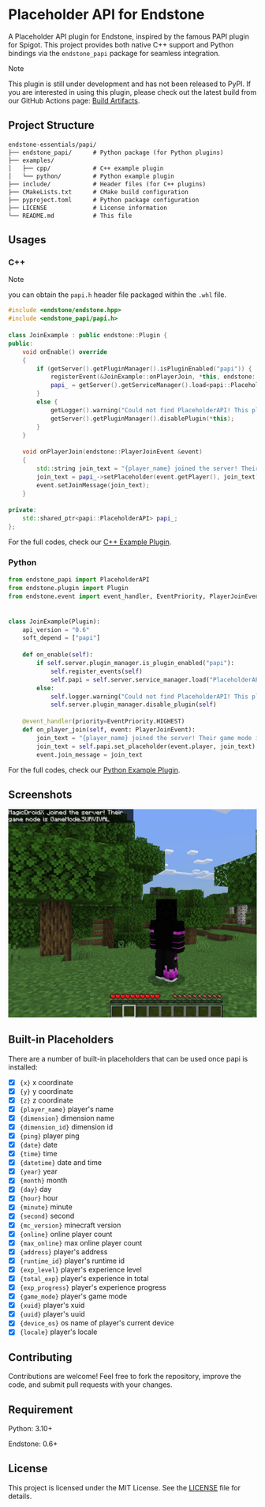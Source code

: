 # Placeholder API for Endstone

A Placeholder API plugin for Endstone, inspired by the famous PAPI plugin for Spigot. This project provides both native
C++ support and Python bindings via the `endstone_papi` package for seamless integration.

> [!NOTE]
> This plugin is still under development and has not been released to PyPI. If you are interested in using this plugin,
> please check out the latest build from our GitHub Actions
> page: [Build Artifacts](https://github.com/endstone-essentials/papi/actions/workflows/build.yml).

## Project Structure

```
endstone-essentials/papi/
├── endstone_papi/      # Python package (for Python plugins)
├── examples/
│   ├── cpp/            # C++ example plugin
│   └── python/         # Python example plugin
├── include/            # Header files (for C++ plugins)
├── CMakeLists.txt      # CMake build configuration
├── pyproject.toml      # Python package configuration
├── LICENSE             # License information
└── README.md           # This file
```

## Usages

### C++

> [!NOTE]
> you can obtain the `papi.h` header file packaged within the `.whl` file.

```c++
#include <endstone/endstone.hpp>
#include <endstone_papi/papi.h>

class JoinExample : public endstone::Plugin {
public:
    void onEnable() override
    {
        if (getServer().getPluginManager().isPluginEnabled("papi")) {
            registerEvent(&JoinExample::onPlayerJoin, *this, endstone::EventPriority::Highest);
            papi_ = getServer().getServiceManager().load<papi::PlaceholderAPI>("PlaceholderAPI");
        }
        else {
            getLogger().warning("Could not find PlaceholderAPI! This plugin is required.");
            getServer().getPluginManager().disablePlugin(*this);
        }
    }

    void onPlayerJoin(endstone::PlayerJoinEvent &event)
    {
        std::string join_text = "{player_name} joined the server! Their game mode is {player_gamemode}";
        join_text = papi_->setPlaceholder(event.getPlayer(), join_text);
        event.setJoinMessage(join_text);
    }
    
private:
    std::shared_ptr<papi::PlaceholderAPI> papi_;
};
```

For the full codes, check our [C++ Example Plugin](examples/cpp).

### Python

```python
from endstone_papi import PlaceholderAPI
from endstone.plugin import Plugin
from endstone.event import event_handler, EventPriority, PlayerJoinEvent


class JoinExample(Plugin):
    api_version = "0.6"
    soft_depend = ["papi"]

    def on_enable(self):
        if self.server.plugin_manager.is_plugin_enabled("papi"):
            self.register_events(self)
            self.papi = self.server.service_manager.load("PlaceholderAPI")
        else:
            self.logger.warning("Could not find PlaceholderAPI! This plugin is required.")
            self.server.plugin_manager.disable_plugin(self)

    @event_handler(priority=EventPriority.HIGHEST)
    def on_player_join(self, event: PlayerJoinEvent):
        join_text = "{player_name} joined the server! Their game mode is {player_gamemode}"
        join_text = self.papi.set_placeholder(event.player, join_text)
        event.join_message = join_text
```

For the full codes, check our [Python Example Plugin](examples/python).

## Screenshots

![](assets/screenshot.jpg)

## Built-in Placeholders

There are a number of built-in placeholders that can be used once papi is installed:

- [x] `{x}` x coordinate
- [x] `{y}` y coordinate
- [x] `{z}` z coordinate
- [x] `{player_name}` player's name
- [x] `{dimension}` dimension name
- [x] `{dimension_id}` dimension id
- [x] `{ping}` player ping
- [x] `{date}` date
- [x] `{time}` time
- [x] `{datetime}` date and time
- [x] `{year}` year
- [x] `{month}` month
- [x] `{day}` day
- [x] `{hour}` hour
- [x] `{minute}` minute
- [x] `{second}` second
- [x] `{mc_version}` minecraft version
- [x] `{online}` online player count
- [x] `{max_online}` max online player count
- [x] `{address}` player's address
- [x] `{runtime_id}` player's runtime id
- [x] `{exp_level}` player's experience level
- [x] `{total_exp}` player's experience in total
- [x] `{exp_progress}` player's experience progress
- [x] `{game_mode}` player's game mode
- [x] `{xuid}` player's xuid
- [x] `{uuid}` player's uuid
- [x] `{device_os}` os name of player's current device
- [x] `{locale}` player's locale

## Contributing

Contributions are welcome! Feel free to fork the repository, improve the code, and submit pull requests with your
changes.

## Requirement

Python: 3.10+

Endstone: 0.6+

## License

This project is licensed under the MIT License. See the [LICENSE](LICENSE) file for details.